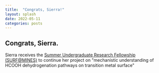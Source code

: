 ```yaml
---
title:  "Congrats, Sierra!"
layout: splash
date: 2022-05-11
categories: posts
---
```


## Congrats, Sierra. 
Sierra receives the [Summer Undergraduate Research Fellowship (SURF@MINES)](https://www.mines.edu/undergraduate-research/undergraduate-research-opportunities/surf/) to continue her project on "mechanistic understanding of HCOOH dehydrogenation pathways on transition metal surface" 

